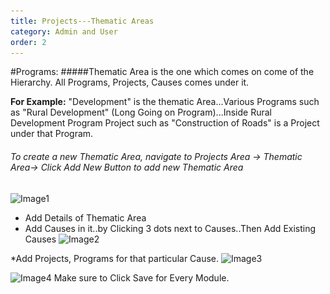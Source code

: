 ```yaml
---
title: Projects---Thematic Areas
category: Admin and User
order: 2
---
```


#Programs:
#####Thematic Area is the one which comes on come of the Hierarchy. All Programs, Projects, Causes comes under it.


**For Example:** "Development" is the thematic Area...Various Programs such as "Rural Development" (Long Going on Program)...Inside Rural Development Program
Project such as "Construction of Roads" is a Project under that Program.

###### To create a new Thematic Area, navigate to Projects Area -> Thematic Area-> Click Add New Button to add new Thematic Area
![Image1](..\..\images\thematic1.jpg)

* Add Details of Thematic Area
* Add Causes in it..by Clicking 3 dots next to Causes..Then Add Existing Causes
![Image2](..\..\images\thematic2.jpg)

*Add Projects, Programs for that particular Cause.
![Image3](..\..\images\thematic3.png)

![Image4](..\..\images\thematic4.png)
Make sure to Click Save for Every Module.



